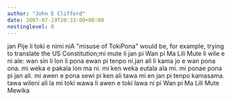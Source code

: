 ```yaml
---
author: "John E Clifford"
date: 2007-07-19T20:33:00+00:00
nestinglevel: 0
---
```

jan Pije li toki e nimi niA "misuse of TokiPona" would be, for example, trying to translate the US Constitution;mi mute li jan pi Wan pi Ma Lili Mute li wile e ni ale: wan sin li lon li pona ewan pi tenpo ni.jan ali li kama jo e wan pona ona. mi weka e pakala lon ma ni. mi ken weka eutala ala mi. mi ponae pona pi jan ali. mi awen e pona sewi pi ken ali tawa mi en jan pi tenpo kamasama. tawa wileni ali la mi toki wawa li awen e toki lawa ni pi Wan pi Ma Lili Mute Mewika